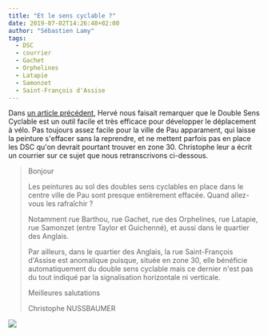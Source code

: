 ```yaml
---
title: "Et le sens cyclable ?"
date: 2019-07-02T14:26:48+02:00
author: "Sébastien Lamy"
tags:
  - DSC
  - courrier
  - Gachet
  - Orphelines
  - Latapie
  - Samonzet
  - Saint-François d'Assise
---
```


Dans [un article précédent], Hervé nous faisait remarquer que le Double Sens 
Cyclable est un outil facile et très efficace pour développer le déplacement
à vélo. Pas toujours assez facile pour la ville de Pau apparament,
qui laisse la peinture s'effacer sans la reprendre, et ne mettent parfois pas
en place les DSC qu'on devrait pourtant trouver en zone 30. Christophe leur
a écrit un courrier sur ce sujet que nous retranscrivons ci-dessous.

> Bonjour
> 
> Les peintures au sol des doubles sens cyclables en place dans le centre ville 
> de Pau sont presque entièrement effacée.
> Quand allez-vous les rafraîchir ?
> 
> Notamment rue Barthou, rue Gachet, rue des Orphelines, rue Latapie, rue 
> Samonzet (entre Taylor et Guichenné), et aussi dans le quartier des Anglais.
> 
> Par ailleurs, dans le quartier des Anglais, la rue Saint-François d'Assise est 
> anomalique puisque, située en zone 30, elle bénéficie automatiquement du double
>  sens cyclable mais ce dernier n'est pas du tout indiqué par la signalisation 
> horizontale ni verticale.
>
> Meilleures salutations
>
> Christophe NUSSBAUMER

![](signalisation.jpg)

[un article précédent]: /blog/2019/zone-30-sauf-velo/
